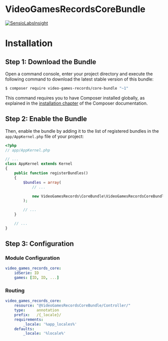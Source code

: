 VideoGamesRecordsCoreBundle
===========================

[![SensioLabsInsight](https://insight.sensiolabs.com/projects/464c439d-2dce-4c20-a8bd-810389e9e81e/mini.png)](https://insight.sensiolabs.com/projects/464c439d-2dce-4c20-a8bd-810389e9e81e)

Installation
============

Step 1: Download the Bundle
---------------------------

Open a command console, enter your project directory and execute the
following command to download the latest stable version of this bundle:

```bash
$ composer require video-games-records/core-bundle "~1"
```

This command requires you to have Composer installed globally, as explained
in the [installation chapter](https://getcomposer.org/doc/00-intro.md)
of the Composer documentation.

Step 2: Enable the Bundle
-------------------------

Then, enable the bundle by adding it to the list of registered bundles
in the `app/AppKernel.php` file of your project:

```php
<?php
// app/AppKernel.php

// ...
class AppKernel extends Kernel
{
    public function registerBundles()
    {
        $bundles = array(
            // ...

            new VideoGamesRecords\CoreBundle\VideoGamesRecordsCoreBundle(),
        );

        // ...
    }

    // ...
}
```

Step 3: Configuration
---------------------

### Module Configuration

```yaml
video_games_records_core:
    idSerie: ID
    games: [ID, ID, ...]
```

### Routing

```yaml
video_games_records_core:
    resource: "@VideoGamesRecordsCoreBundle/Controller/"
    type:     annotation
    prefix:   /{_locale}/
    requirements:
        _locale: '%app_locales%'
    defaults:
        _locale: '%locale%'
```
